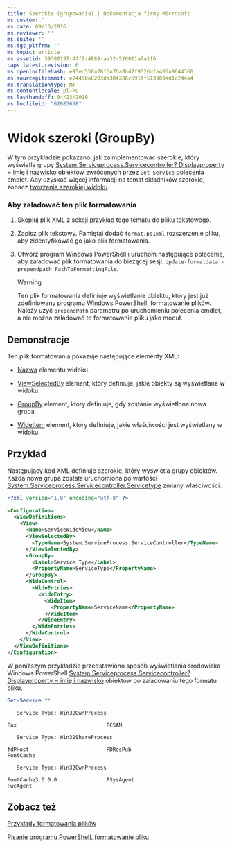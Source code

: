 ```yaml
---
title: Szerokie (grupowania) | Dokumentacja firmy Microsoft
ms.custom: ''
ms.date: 09/13/2016
ms.reviewer: ''
ms.suite: ''
ms.tgt_pltfrm: ''
ms.topic: article
ms.assetid: 39388197-4ff9-4889-aa32-526011afa1f6
caps.latest.revision: 6
ms.openlocfilehash: e95ec550a7815a76a8bd7f9526dfa405a9644360
ms.sourcegitcommit: e7445ba8203da304286c591ff513900ad1c244a4
ms.translationtype: MT
ms.contentlocale: pl-PL
ms.lasthandoff: 04/23/2019
ms.locfileid: "62083658"
---
```

# <a name="wide-view-groupby"></a>Widok szeroki (GroupBy)

W tym przykładzie pokazano, jak zaimplementować szerokie, który wyświetla grupy [System.Serviceprocess.Servicecontroller? Displayproperty = imię i nazwisko](/dotnet/api/System.ServiceProcess.ServiceController) obiektów zwróconych przez `Get-Service` polecenia cmdlet. Aby uzyskać więcej informacji na temat składników szerokie, zobacz [tworzenia szerokiej widoku](./creating-a-wide-view.md).

### <a name="to-load-this-formatting-file"></a>Aby załadować ten plik formatowania

1. Skopiuj plik XML z sekcji przykład tego tematu do pliku tekstowego.

2. Zapisz plik tekstowy. Pamiętaj dodać `format.ps1xml` rozszerzenie pliku, aby zidentyfikować go jako plik formatowania.

3. Otwórz program Windows PowerShell i uruchom następujące polecenie, aby załadować plik formatowania do bieżącej sesji: `Update-formatdata -prependpath PathToFormattingFile`.

   > [!WARNING]
   > Ten plik formatowania definiuje wyświetlanie obiektu, który jest już zdefiniowany programu Windows PowerShell, formatowanie plików. Należy użyć `prependPath` parametru po uruchomieniu polecenia cmdlet, a nie można załadować to formatowanie pliku jako moduł.

## <a name="demonstrates"></a>Demonstracje

Ten plik formatowania pokazuje następujące elementy XML:

- [Nazwa](./name-element-for-view-format.md) elementu widoku.

- [ViewSelectedBy](./viewselectedby-element-format.md) element, który definiuje, jakie obiekty są wyświetlane w widoku.

- [GroupBy](./groupby-element-for-view-format.md) element, który definiuje, gdy zostanie wyświetlona nowa grupa.

- [WideItem](./wideitem-element-for-widecontrol-format.md) element, który definiuje, jakie właściwości jest wyświetlany w widoku.

## <a name="example"></a>Przykład

Następujący kod XML definiuje szerokie, który wyświetla grupy obiektów. Każda nowa grupa została uruchomiona po wartości [System.Serviceprocess.Servicecontroller.Servicetype](/dotnet/api/System.ServiceProcess.ServiceController.ServiceType) zmiany właściwości.

```xml
<?xml version="1.0" encoding="utf-8" ?>

<Configuration>
  <ViewDefinitions>
    <View>
      <Name>ServiceWideView</Name>
      <ViewSelectedBy>
        <TypeName>System.ServiceProcess.ServiceController</TypeName>
      </ViewSelectedBy>
      <GroupBy>
        <Label>Service Type</Label>
        <PropertyName>ServiceType</PropertyName>
      </GroupBy>
      <WideControl>
        <WideEntries>
          <WideEntry>
            <WideItem>
              <PropertyName>ServiceName</PropertyName>
            </WideItem>
          </WideEntry>
        </WideEntries>
      </WideControl>
    </View>
  </ViewDefinitions>
</Configuration>
```

W poniższym przykładzie przedstawiono sposób wyświetlania środowiska Windows PowerShell [System.Serviceprocess.Servicecontroller? Displayproperty = imię i nazwisko](/dotnet/api/System.ServiceProcess.ServiceController) obiektów po załadowaniu tego formatu pliku.

```powershell
Get-Service f*
```

```output
   Service Type: Win32OwnProcess

Fax                             FCSAM

   Service Type: Win32ShareProcess

fdPHost                         FDResPub
FontCache

   Service Type: Win32OwnProcess

FontCache3.0.0.0                FSysAgent
FwcAgent
```

## <a name="see-also"></a>Zobacz też

[Przykłady formatowania plików](./examples-of-formatting-files.md)

[Pisanie programu PowerShell, formatowanie pliku](./writing-a-powershell-formatting-file.md)
